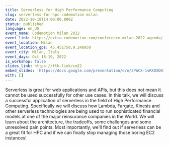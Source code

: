 ```yaml
---
title: Serverless for High Performance Computing
slug: serverless-for-hpc-codemotion-milan
date: 2022-10-18T14:00:00.000Z
status: published
language: en_US
event_name: Codemotion Milan 2022
event_link: https://extra.codemotion.com/conference-milan-2022-agenda/
event_location: Milan
event_location_gps: 45.451750,9.248950
event_city: Milan, Italy
event_days: Oct 18-19, 2022
is_workshop: false
slides_link: https://fth.link/cm22
embed_slides: 'https://docs.google.com/presentation/d/e/2PACX-1vRXOXbRIkneBfNxv9mvc1QyafXQjQbQmIuXSOZxH2kl4Dg5GCkiU7oyo1CO--ZXWw/pubembed'
with: []
---
```


Serverless is great for web applications and APIs, but this does not mean it cannot be used successfully for other use cases. In this talk, we will discuss a successful application of serverless in the field of High Performance Computing. Specifically we will discuss how Lambda, Fargate, Kinesis and other serverless technologies are being used to run sophisticated financial models at one of the major reinsurance companies in the World. We will learn about the architecture, the tradeoffs, some challenges and some unresolved pain points. Most importantly, we'll find out if serverless can be a great fit for HPC and if we can finally stop managing those boring EC2 instances!
